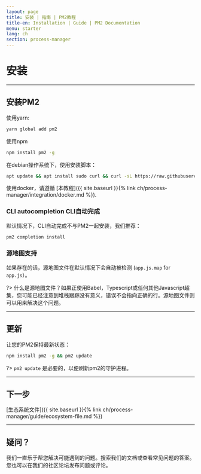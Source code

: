 ```yaml
---
layout: page
title: 安装 | 指南 | PM2教程
title-en: Installation | Guide | PM2 Documentation
menu: starter
lang: ch
section: process-manager
---
```


# 安装

---

## 安装PM2

使用yarn:
```bash
yarn global add pm2
```

使用npm
```bash
npm install pm2 -g
```

在debian操作系统下，使用安装脚本：
```bash
apt update && apt install sudo curl && curl -sL https://raw.githubusercontent.com/Unitech/pm2/master/packager/setup.deb.sh | sudo -E bash -
```

使用docker，请遵循 [本教程]({{ site.baseurl }}{% link ch/process-manager/integration/docker.md %}).

### CLI autocompletion CLI自动完成

默认情况下，CLI自动完成不与PM2一起安装，我们推荐：

```bash
pm2 completion install
```

### 源地图支持

如果存在的话，源地图文件在默认情况下会自动被检测 (`app.js.map` for `app.js`）。

?> 什么是源地图文件？如果正使用Babel，Typescript或任何其他Javascript超集，您可能已经注意到堆栈跟踪没有意义，错误不会指向正确的行。源地图文件则可以用来解决这个问题。

---

## 更新

让您的PM2保持最新状态：

```bash
npm install pm2 -g && pm2 update
```

?> `pm2 update` 是必要的，以便刷新pm2的守护进程。

---

## 下一步

[生态系统文件]({{ site.baseurl }}{% link ch/process-manager/guide/ecosystem-file.md %})

---

## 疑问？

我们一直乐于帮您解决可能遇到的问题。搜索我们的文档或查看常见问题的答案。您也可以在我们的社区论坛发布问题或评论。
